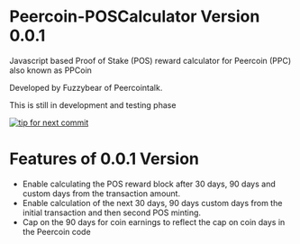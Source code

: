 Peercoin-POSCalculator Version 0.0.1
====================================

Javascript based Proof of Stake (POS) reward calculator for Peercoin (PPC) also known as PPCoin

Developed by Fuzzybear of Peercointalk.

This is still in development and testing phase

[![tip for next commit](http://peer4commit.com/projects/5.svg)](http://peer4commit.com/projects/5)

Features of 0.0.1 Version
=========================

- Enable calculating the POS reward block after 30 days, 90 days and custom days from the transaction amount.
- Enable calculation of the next 30 days, 90 days custom days from the initial transaction and then second POS minting.
- Cap on the 90 days for coin earnings to reflect the cap on coin days in the Peercoin code
